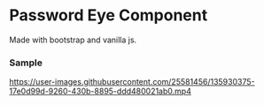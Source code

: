 # Password Eye Component
Made with bootstrap and vanilla js.

### Sample


https://user-images.githubusercontent.com/25581456/135930375-17e0d99d-9260-430b-8895-ddd480021ab0.mp4



